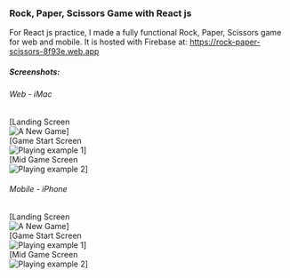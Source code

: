 ### Rock, Paper, Scissors Game with React js
For React js practice, I made a fully functional Rock, Paper, Scissors game for web and mobile. It is hosted with Firebase at: https://rock-paper-scissors-8f93e.web.app

##### Screenshots:

###### Web - iMac
[Landing Screen<br />![A New Game](https://i.imgur.com/ZLAQJjl.png)]
<br />[Game Start Screen<br />![Playing example 1](https://i.imgur.com/mDeI4DA.png)]
<br />[Mid Game Screen<br />![Playing example 2](https://i.imgur.com/JEwxLjY.png)]

###### Mobile - iPhone
[Landing Screen<br />![A New Game](https://i.imgur.com/vM4VTwf.png)]
<br />[Game Start Screen<br />![Playing example 1](https://i.imgur.com/UvrWAOG.png)]
<br />[Mid Game Screen<br />![Playing example 2](https://i.imgur.com/d1mxW6n.png)]
